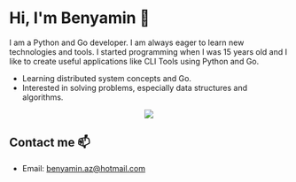 # Hi, I'm Benyamin 👋

I am a Python and Go developer. I am always eager to learn new technologies and tools. I started programming when I was 15 years old and I like to create useful applications like CLI Tools using Python and Go. 

- Learning distributed system concepts and Go.
- Interested in solving problems, especially data structures and algorithms.

<p align="center">
  <a href="https://skillicons.dev">
    <img src="https://skillicons.dev/icons?i=py,django,go,mint,postgres,mysql,rabbitmq,redis,vscode,git,github,html,css" />
  </a>
</p>

## Contact me 📫

- Email: benyamin.az@hotmail.com
